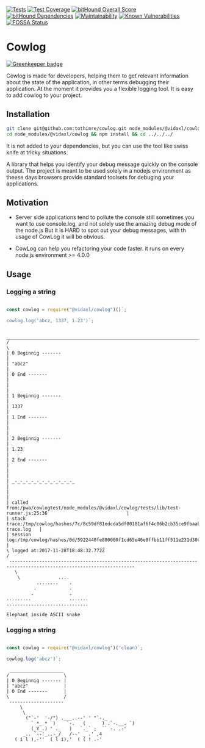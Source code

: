 [![Tests](https://circleci.com/bb/tothimre/cowlog/tree/di_and_tests.svg?style=shield)](https://circleci.com/bb/tothimre/cowlog)
[![Test Coverage](https://api.codeclimate.com/v1/badges/54dfbe1f8c279d36c6db/test_coverage)](https://codeclimate.com/github/tothimre/cowlog/test_coverage)
[![bitHound Overall Score](https://www.bithound.io/bitbucket/tothimre/cowlog/badges/score.svg)](https://www.bithound.io/bitbucket/tothimre/cowlog)
[![bitHound Dependencies](https://www.bithound.io/bitbucket/tothimre/cowlog/badges/dependencies.svg)](https://www.bithound.io/bitbucket/tothimre/cowlog/di_and_tests/dependencies/npm)
[![Maintainability](https://api.codeclimate.com/v1/badges/54dfbe1f8c279d36c6db/maintainability)](https://codeclimate.com/github/tothimre/cowlog/maintainability)
[![Known Vulnerabilities](https://snyk.io/test/github/tothimre/cowlog/badge.svg)](https://snyk.io/test/github/tothimre/cowlog)
[![FOSSA Status](https://app.fossa.io/api/projects/git%2Bgithub.com%2Ftothimre%2Fcowsay.svg?type=small)](https://app.fossa.io/projects/git%2Bgithub.com%2Ftothimre%2Fcowsay?ref=badge_small)

# Cowlog

[![Greenkeeper badge](https://badges.greenkeeper.io/tothimre/cowlog.svg)](https://greenkeeper.io/)

Cowlog is made for developers, helping them to get relevant information about the state of the application, in other terms debugging their application. At the moment it provides you a flexible logging tool. It is easy to add cowlog to your project.

## Installation
```bash
git clone git@github.com:tothimre/cowlog.git node_modules/@vidaxl/cowlog
cd node_modules/@vidaxl/cowlog && npm install && cd ../../../
```
It is not added to your dependencies, but you can use the tool like swiss knife at tricky situations.

A library that helps you identify your debug message quickly on the console output. 
The project is meant to be used solely in a nodejs environment as theese days browsers provide standard toolsets for debuging your applications.

## Motivation

- Server side applications tend to pollute the console still sometimes you want to use console.log, and not solely use 
the amazing debug mode of the node.js But it is HARD to spot out your debug messages, with th usage of CowLog it will be obvious.

- CowLog can help you refactoring your code faster. it runs on every node.js environment >= 4.0.0

## Usage

<!--- example begin -->
### Logging a string
```javascript

const cowlog = require("@vidaxl/cowlog")()`;

cowlog.log('abcz, 1337, 1.23')`;

```
```
 ____________________________________________________________________________________________________________________
/                                                                                                                    \
| 0 Beginnig -------                                                                                                 |
| "abcz"                                                                                                             |
| 0 End -------                                                                                                      |
|                                                                                                                    |
| 1 Beginnig -------                                                                                                 |
| 1337                                                                                                               |
| 1 End -------                                                                                                      |
|                                                                                                                    |
| 2 Beginnig -------                                                                                                 |
| 1.23                                                                                                               |
| 2 End -------                                                                                                      |
|                                                                                                                    |
| _-_-_-_-_-_-_-_-_-_-_-_                                                                                            |
|                                                                                                                    |
| called from:/pwa/cowlogtest/node_modules/@vidaxl/cowlog/tests/lib/test-runner.js:25:36                             |
| stack trace:/tmp/cowlog/hashes/7c/8c59df81edcda5df00181af6f4c06b2cb35ce9fbaab8297149247caf7c260f_stack-trace.log   |
| session log:/tmp/cowlog/hashes/0d/5922440fe880000f1cd65e46e8ffbb11ff511e231d30c726dc1335108db7bc_session.log       |
\ logged at:2017-11-28T18:48:32.772Z                                                                                 /
 --------------------------------------------------------------------------------------------------------------------
   \
    \              ....       
           ........    .      
          .            .      
         .             .      
.........              .......
..............................

Elephant inside ASCII snake
```
### Logging a string
```javascript

const cowlog = require("@vidaxl/cowlog")('clean)`;

cowlog.log('abcz')`;

```
```
 ____________________
/                    \
| 0 Beginnig ------- |
| "abcz"             |
| 0 End -------      |
\                    /
 --------------------
     \
      \
       ("`-'  '-/") .___..--' ' "`-._
         ` *_ *  )    `-.   (      ) .`-.__. `)
         (_Y_.) ' ._   )   `._` ;  `` -. .-'
      _.. `--'_..-_/   /--' _ .' ,4
   ( i l ),-''  ( l i),'  ( ( ! .-'    
```

<!--- example end -->
